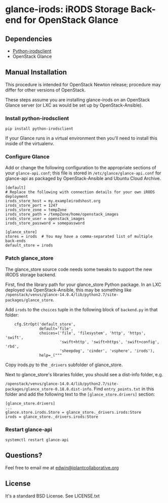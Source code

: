 # glance-irods: iRODS Storage Back-end for OpenStack Glance

## Dependencies
* [Python-irodsclient](https://pypi.python.org/pypi/python-irodsclient)
* OpenStack Glance

## Manual Installation

This procedure is intended for OpenStack Newton release; procedure may differ for other versions of OpenStack.

These steps assume you are installing glance-irods on an OpenStack Glance server (or LXC as would be set up by OpenStack-Ansible).

### Install python-irodsclient

```
pip install python-irodsclient
```

If your Glance runs in a virtual environment then you'll need to install this inside of the virtualenv.

### Configure Glance

Add or change the following configuration to the appropriate sections of your `glance-api.conf`; this file is stored in `/etc/glance/glance-api.conf` for glance-api as packaged by OpenStack-Ansible and Ubuntu Cloud Archive.

```
[default]
# Replace the following with connection details for your own iRODS deployment
irods_store_host = my.exampleirodshost.org
irods_store_port = 1247
irods_store_zone = tempZone
irods_store_path = /tempZone/home/openstack_images
irods_store_user = openstack_images
irods_store_password = somepassword

[glance_store]
stores = irods  # You may have a comma-separated list of multiple back-ends
default_store = irods
```

### Patch glance_store

The glance_store source code needs some tweaks to support the new iRODS storage backend.

First, find the library path for your glance_store Python package. In an LXC deployed via OpenStack-Ansible, this may be something like `/openstack/venvs/glance-14.0.4/lib/python2.7/site-packages/glance_store`.

Add `irods` to the `choices` tuple in the following block of `backend.py` in that folder:

```
    cfg.StrOpt('default_store',                                            
               default='file',                                             
               choices=('file', 'filesystem', 'http', 'https', 'swift',    
                        'swift+http', 'swift+https', 'swift+config', 'rbd',
                        'sheepdog', 'cinder', 'vsphere', 'irods'),         
               help=_("""                                                  
```


Copy irods.py to the `_drivers` subfolder of glance_store.

Next to glance_store's libraries folder, you should see a dist-info folder, e.g.

`/openstack/venvs/glance-14.0.4/lib/python2.7/site-packages/glance_store-0.18.0.dist-info`. Find `entry_points.txt` in this folder and add the following text to the `[glance_store.drivers]` section:

```
[glance_store.drivers]
...
glance.store.irods.Store = glance_store._drivers.irods:Store
irods = glance_store._drivers.irods:Store
```

### Restart glance-api

`systemctl restart glance-api`


## Questions?

Feel free to email me at edwin@iplantcollaborative.org

## License

It's a standard BSD License. See LICENSE.txt
